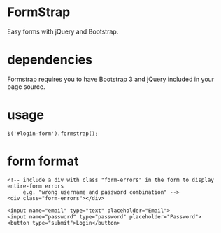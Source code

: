 FormStrap
=========

Easy forms with jQuery and Bootstrap.

dependencies
============
Formstrap requires you to have Bootstrap 3 and jQuery included in your page source.

usage
=====

`$('#login-form').formstrap();`

form format
===========

  
  <!-- optionally include "data-redirect-url" attribute to redirect user to new page on
       successful form submission -->
  <form id="login-form" action="/login" method="POST" data-redirect-url="/">

    <!-- include a div with class "form-errors" in the form to display entire-form errors
         e.g. "wrong username and password combination" -->
    <div class="form-errors"></div>

    <input name="email" type="text" placeholder="Email">
    <input name="password" type="password" placeholder="Password">
    <button type="submit">Login</button>

  </form>
